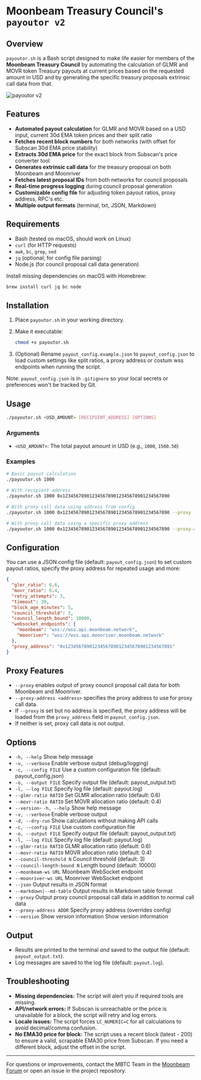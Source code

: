 # Moonbeam Treasury Council's `payoutor v2` 

## Overview

`payoutor.sh` is a Bash script designed to make life easier for members of the **Moonbeam Treasury Council** by automating the calculation of GLMR and MOVR token Treasury payouts at current prices based on the requested amount in USD and by generating the specific treasury proposals extrinsic call data from that. 

![payoutor v2](src/img_02.png)


## Features

- **Automated payout calculation** for GLMR and MOVR based on a USD input, current 30d EMA token prices and their split ratio
- **Fetches recent block numbers** for both networks (with offset for Subscan 30d EMA price stability)
- **Extracts 30d EMA price** for the exact block from Subscan's price converter tool
- **Generates extrinsic call data** for the treasury proposal on both Moonbeam and Moonriver
- **Fetches latest proposal IDs** from both networks for council proposals
- **Real-time progress logging** during council proposal generation
- **Customizable config file** for adjusting token payout ratios, proxy address, RPC's etc.
- **Multiple output formats** (terminal, txt, JSON, Markdown)



## Requirements

- Bash (tested on macOS, should work on Linux)
- `curl` (for HTTP requests)
- `awk`, `bc`, `grep`, `sed`
- `jq` (optional; for config file parsing)
- Node.js (for council proposal call data generation)

Install missing dependencies on macOS with Homebrew:

```sh
brew install curl jq bc node
```

## Installation

1. Place `payoutor.sh` in your working directory.

2. Make it executable:
   
   ```sh
   chmod +x payoutor.sh
   ```

3. (Optional) Rename `payout_config.example.json` to `payout_config.json` to load custom settings like split ratios, a proxy address or costum wss endpoints when running the script.

Note: `payout_config.json` is in `.gitignore` so your local secrets or preferences won't be tracked by Git.


## Usage

```sh
./payoutor.sh <USD_AMOUNT> [RECIPIENT_ADDRESS] [OPTIONS]
```

### Arguments

- `<USD_AMOUNT>`: The total payout amount in USD (e.g., `1000`, `1500.50`)


### Examples

```sh
# Basic payout calculation
./payoutor.sh 1000

# With recipient address
./payoutor.sh 1000 0x1234567890123456789012345678901234567890

# With proxy call data using address from config
./payoutor.sh 1000 0x1234567890123456789012345678901234567890 --proxy

# With proxy call data using a specific proxy address
./payoutor.sh 1000 0x1234567890123456789012345678901234567890 --proxy-address 0x41D4B02022165Fcd47b4E0F64Aa41eEF9ef1da38
```

## Configuration

You can use a JSON config file (default: `payout_config.json`) to set custom payout ratios, specify the proxy address for repeated usage and more:

```json
{
  "glmr_ratio": 0.6,
  "movr_ratio": 0.4,
  "retry_attempts": 3,
  "timeout": 30,
  "block_age_minutes": 5,
  "council_threshold": 3,
  "council_length_bound": 10000,
  "websocket_endpoints": {
    "moonbeam": "wss://wss.api.moonbeam.network",
    "moonriver": "wss://wss.api.moonriver.moonbeam.network"
  },
  "proxy_address": "0x1234567890123456789012345678901234567891"
} 
```

## Proxy Features
- `--proxy` enables output of proxy council proposal call data for both Moonbeam and Moonriver.
- `--proxy-address <address>` specifies the proxy address to use for proxy call data.
- If `--proxy` is set but no address is specified, the proxy address will be loaded from the `proxy_address` field in `payout_config.json`.
- If neither is set, proxy call data is not output.

## Options

- `-h, --help`           Show help message
- `-v, --verbose`        Enable verbose output (debug/logging)
- `-c, --config FILE`    Use a custom configuration file (default: payout_config.json)
- `-o, --output FILE`    Specify output file (default: payout_output.txt)
- `-l, --log FILE`       Specify log file (default: payout.log)
- `--glmr-ratio RATIO`   Set GLMR allocation ratio (default: 0.6)
- `--movr-ratio RATIO`   Set MOVR allocation ratio (default: 0.4)
- `--version`- `-h, --help`                Show help message
- `-v, --verbose`             Enable verbose output
- `-d, --dry-run`             Show calculations without making API calls
- `-c, --config FILE`         Use custom configuration file
- `-o, --output FILE`         Specify output file (default: payout_output.txt)
- `-l, --log FILE`            Specify log file (default: payout.log)
- `--glmr-ratio RATIO`        GLMR allocation ratio (default: 0.6)
- `--movr-ratio RATIO`        MOVR allocation ratio (default: 0.4)
- `--council-threshold N`     Council threshold (default: 3)
- `--council-length-bound N`  Length bound (default: 10000)
- `--moonbeam-ws URL`         Moonbeam WebSocket endpoint
- `--moonriver-ws URL`        Moonriver WebSocket endpoint
- `--json`                    Output results in JSON format
- `--markdown|--md-table`     Output results in Markdown table format
- `--proxy`                   Output proxy council proposal call data in addition to normal call data
- `--proxy-address ADDR`      Specify proxy address (overrides config)
- `--version`                 Show version information            Show version information

## Output

- Results are printed to the terminal _and_ saved to the output file (default: `payout_output.txt`).
- Log messages are saved to the log file (default: `payout.log`).



## Troubleshooting

- **Missing dependencies:** The script will alert you if required tools are missing.
- **API/network errors:** If Subscan is unreachable or the price is unavailable for a block, the script will retry and log errors.
- **Locale issues:** The script forces `LC_NUMERIC=C` for all calculations to avoid decimal/comma confusion.
- **No EMA30 price for block:** The script uses a recent block (latest - 200) to ensure a valid, scrapable EMA30 price from Subscan. If you need a different block, adjust the offset in the script.


---

For questions or improvements, contact the MBTC Team in the [Moonbeam Forum](https://forum.moonbeam.network/) or open an issue in the project repository. 
